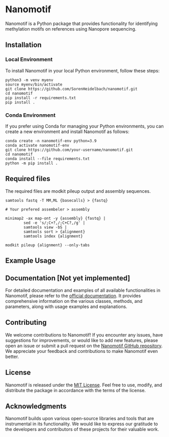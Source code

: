# Nanomotif

Nanomotif is a Python package that provides functionality for identifying methylation motifs on references using Nanopore sequencing.

## Installation

### Local Environment

To install Nanomotif in your local Python environment, follow these steps:

```shell
python3 -m venv myenv
source myenv/bin/activate
git clone https://github.com/SorenHeidelbach/nanomotif.git
cd nanomotif
pip install -r requirements.txt
pip install .
```

### Conda Environment

If you prefer using Conda for managing your Python environments, you can create a new environment and install Nanomotif as follows:

```shell
conda create -n nanomotif-env python=3.9
conda activate nanomotif-env
git clone https://github.com/your-username/nanomotif.git
cd nanomotif
conda install --file requirements.txt
python -m pip install .
```

## Required files

The required files are modkit pileup output and assembly sequences. 


```shell
samtools fastq -T MM,ML {basecalls} > {fastq}

# Your prefered assembeler > assembly

minimap2 -ax map-ont -y {assembly} {fastq} |
        sed -e 's/;C+?,/;C+C?,/g' |
        samtools view -bS |
        samtools sort > {alignment}
        samtools index {alignment}

modkit pileup {alignment} --only-tabs
```
## Example Usage




## Documentation [Not yet implemented]

For detailed documentation and examples of all available functionalities in Nanomotif, please refer to the [official documentation](https://nanomotif-docs/docs). It provides comprehensive information on the various classes, methods, and parameters, along with usage examples and explanations.

## Contributing

We welcome contributions to Nanomotif! If you encounter any issues, have suggestions for improvements, or would like to add new features, please open an issue or submit a pull request on the [Nanomotif GitHub repository](https://github.com/SorenHeidelbach/nanomotif). We appreciate your feedback and contributions to make Nanomotif even better.

## License

Nanomotif is released under the [MIT License](https://github.com/your-username/nanomotif/blob/main/LICENSE). Feel free to use, modify, and distribute the package in accordance with the terms of the license.

## Acknowledgments

Nanomotif builds upon various open-source libraries and tools that are instrumental in its functionality. We would like to express our gratitude to the developers and contributors of these projects for their valuable work.


